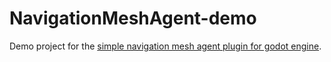 # NavigationMeshAgent-demo
Demo project for the <a href= "https://github.com/dkovah/godot-simple-navigation-mesh-agent"> simple navigation mesh agent plugin for godot engine</a>.
